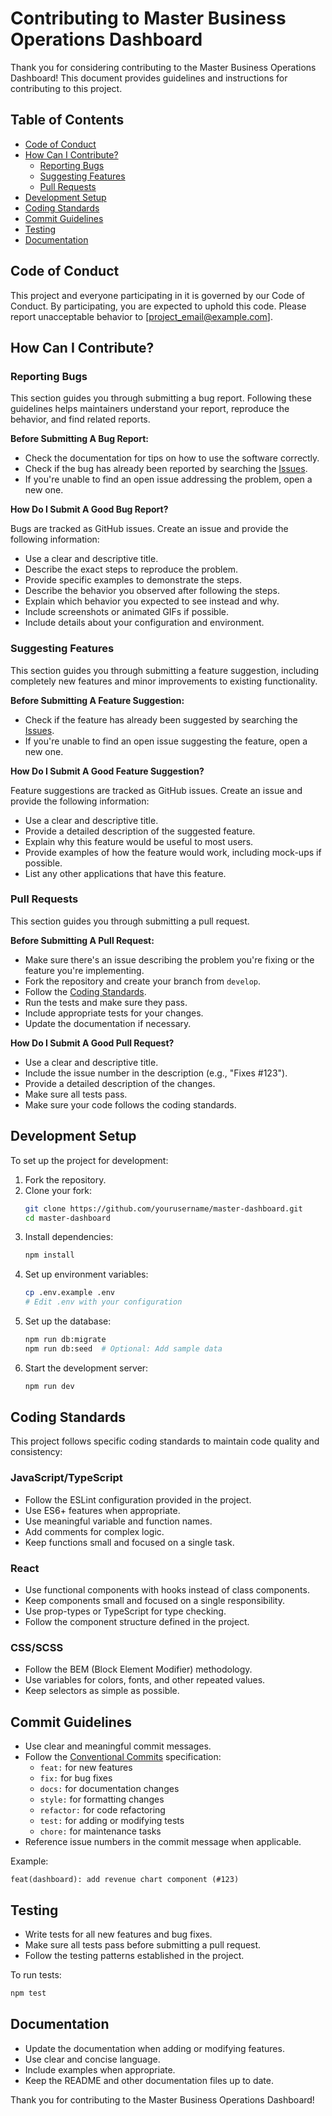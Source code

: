 # Contributing to Master Business Operations Dashboard

Thank you for considering contributing to the Master Business Operations Dashboard! This document provides guidelines and instructions for contributing to this project.

## Table of Contents

- [Code of Conduct](#code-of-conduct)
- [How Can I Contribute?](#how-can-i-contribute)
  - [Reporting Bugs](#reporting-bugs)
  - [Suggesting Features](#suggesting-features)
  - [Pull Requests](#pull-requests)
- [Development Setup](#development-setup)
- [Coding Standards](#coding-standards)
- [Commit Guidelines](#commit-guidelines)
- [Testing](#testing)
- [Documentation](#documentation)

## Code of Conduct

This project and everyone participating in it is governed by our Code of Conduct. By participating, you are expected to uphold this code. Please report unacceptable behavior to [project_email@example.com].

## How Can I Contribute?

### Reporting Bugs

This section guides you through submitting a bug report. Following these guidelines helps maintainers understand your report, reproduce the behavior, and find related reports.

**Before Submitting A Bug Report:**

- Check the documentation for tips on how to use the software correctly.
- Check if the bug has already been reported by searching the [Issues](https://github.com/yourusername/master-dashboard/issues).
- If you're unable to find an open issue addressing the problem, open a new one.

**How Do I Submit A Good Bug Report?**

Bugs are tracked as GitHub issues. Create an issue and provide the following information:

- Use a clear and descriptive title.
- Describe the exact steps to reproduce the problem.
- Provide specific examples to demonstrate the steps.
- Describe the behavior you observed after following the steps.
- Explain which behavior you expected to see instead and why.
- Include screenshots or animated GIFs if possible.
- Include details about your configuration and environment.

### Suggesting Features

This section guides you through submitting a feature suggestion, including completely new features and minor improvements to existing functionality.

**Before Submitting A Feature Suggestion:**

- Check if the feature has already been suggested by searching the [Issues](https://github.com/yourusername/master-dashboard/issues).
- If you're unable to find an open issue suggesting the feature, open a new one.

**How Do I Submit A Good Feature Suggestion?**

Feature suggestions are tracked as GitHub issues. Create an issue and provide the following information:

- Use a clear and descriptive title.
- Provide a detailed description of the suggested feature.
- Explain why this feature would be useful to most users.
- Provide examples of how the feature would work, including mock-ups if possible.
- List any other applications that have this feature.

### Pull Requests

This section guides you through submitting a pull request.

**Before Submitting A Pull Request:**

- Make sure there's an issue describing the problem you're fixing or the feature you're implementing.
- Fork the repository and create your branch from `develop`.
- Follow the [Coding Standards](#coding-standards).
- Run the tests and make sure they pass.
- Include appropriate tests for your changes.
- Update the documentation if necessary.

**How Do I Submit A Good Pull Request?**

- Use a clear and descriptive title.
- Include the issue number in the description (e.g., "Fixes #123").
- Provide a detailed description of the changes.
- Make sure all tests pass.
- Make sure your code follows the coding standards.

## Development Setup

To set up the project for development:

1. Fork the repository.
2. Clone your fork:
   ```bash
   git clone https://github.com/yourusername/master-dashboard.git
   cd master-dashboard
   ```
3. Install dependencies:
   ```bash
   npm install
   ```
4. Set up environment variables:
   ```bash
   cp .env.example .env
   # Edit .env with your configuration
   ```
5. Set up the database:
   ```bash
   npm run db:migrate
   npm run db:seed  # Optional: Add sample data
   ```
6. Start the development server:
   ```bash
   npm run dev
   ```

## Coding Standards

This project follows specific coding standards to maintain code quality and consistency:

### JavaScript/TypeScript

- Follow the ESLint configuration provided in the project.
- Use ES6+ features when appropriate.
- Use meaningful variable and function names.
- Add comments for complex logic.
- Keep functions small and focused on a single task.

### React

- Use functional components with hooks instead of class components.
- Keep components small and focused on a single responsibility.
- Use prop-types or TypeScript for type checking.
- Follow the component structure defined in the project.

### CSS/SCSS

- Follow the BEM (Block Element Modifier) methodology.
- Use variables for colors, fonts, and other repeated values.
- Keep selectors as simple as possible.

## Commit Guidelines

- Use clear and meaningful commit messages.
- Follow the [Conventional Commits](https://www.conventionalcommits.org/) specification:
  - `feat:` for new features
  - `fix:` for bug fixes
  - `docs:` for documentation changes
  - `style:` for formatting changes
  - `refactor:` for code refactoring
  - `test:` for adding or modifying tests
  - `chore:` for maintenance tasks
- Reference issue numbers in the commit message when applicable.

Example:
```
feat(dashboard): add revenue chart component (#123)
```

## Testing

- Write tests for all new features and bug fixes.
- Make sure all tests pass before submitting a pull request.
- Follow the testing patterns established in the project.

To run tests:
```bash
npm test
```

## Documentation

- Update the documentation when adding or modifying features.
- Use clear and concise language.
- Include examples when appropriate.
- Keep the README and other documentation files up to date.

Thank you for contributing to the Master Business Operations Dashboard!

